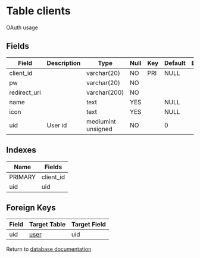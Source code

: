 Table clients
===========

OAuth usage

Fields
------

| Field        | Description | Type               | Null | Key | Default | Extra |
| ------------ | ----------- | ------------------ | ---- | --- | ------- | ----- |
| client_id    |             | varchar(20)        | NO   | PRI | NULL    |       |
| pw           |             | varchar(20)        | NO   |     |         |       |
| redirect_uri |             | varchar(200)       | NO   |     |         |       |
| name         |             | text               | YES  |     | NULL    |       |
| icon         |             | text               | YES  |     | NULL    |       |
| uid          | User id     | mediumint unsigned | NO   |     | 0       |       |

Indexes
------------

| Name | Fields |
|------|---------|
| PRIMARY | client_id |
| uid | uid |

Foreign Keys
------------

| Field | Target Table | Target Field |
|-------|--------------|--------------|
| uid | [user](help/database/db_user) | uid |

Return to [database documentation](help/database)
